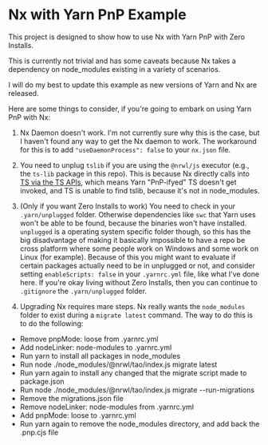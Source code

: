 # Nx with Yarn PnP Example

This project is designed to show how to use Nx with Yarn PnP with Zero Installs.

This is currently not trivial and has some caveats because Nx takes a dependency on node_modules existing in a variety of scenarios.

I will do my best to update this example as new versions of Yarn and Nx are released.

Here are some things to consider, if you're going to embark on using Yarn PnP with Nx:

1. Nx Daemon doesn't work. I'm not currently sure why this is the case, but I haven't found any way to get the Nx daemon to work. The workaround for this is to add `"useDaemonProcess": false` to your `nx.json` file.

2. You need to unplug `tslib` if you are using the `@nrwl/js` executor (e.g., the `ts-lib` package in this repo). This is because Nx directly calls into [TS via the TS APIs](https://github.com/nrwl/nx/blob/5e3f1d47bfa725e19a6d06fe7c049dd41c41a077/packages/workspace/src/utilities/typescript/compilation.ts#L157), which means Yarn "PnP-ifyed" TS doesn't get invoked, and TS is unable to find tslib, because it's not in node_modules.

3. (Only if you want Zero Installs to work) You need to check in your `.yarn/unplugged` folder. Otherwise dependencies like `swc` that Yarn uses won't be able to be found, because the binaries won't have installed. `unplugged` is a operating system specific folder though, so this has the big disadvantage of making it basically impossible to have a repo be cross platform where some people work on Windows and some work on Linux (for example). Because of this you might want to evaluate if certain packages actually need to be in unplugged or not, and consider setting `enableScripts: false` in your `.yarnrc.yml` file, like what I've done here. If you're okay living without Zero Installs, then you can continue to `.gitignore` the `.yarn/unplugged` folder.

4. Upgrading Nx requires mare steps. Nx really wants the `node_modules` folder to exist during a `migrate latest` command. The way to do this is to do the following:

- Remove pnpMode: loose from .yarnrc.yml
- Add nodeLinker: node-modules to .yarnrc.yml
- Run yarn to install all packages in node_modules
- Run node ./node_modules/@nrwl/tao/index.js migrate latest
- Run yarn again to install any changed that the migrate script made to package.json
- Run node ./node_modules/@nrwl/tao/index.js migrate --run-migrations
- Remove the migrations.json file
- Remove nodeLinker: node-modules from .yarnrc.yml
- Add pnpMode: loose to .yarnrc.yml
- Run yarn again to remove the node_modules directory, and add back the .pnp.cjs file
